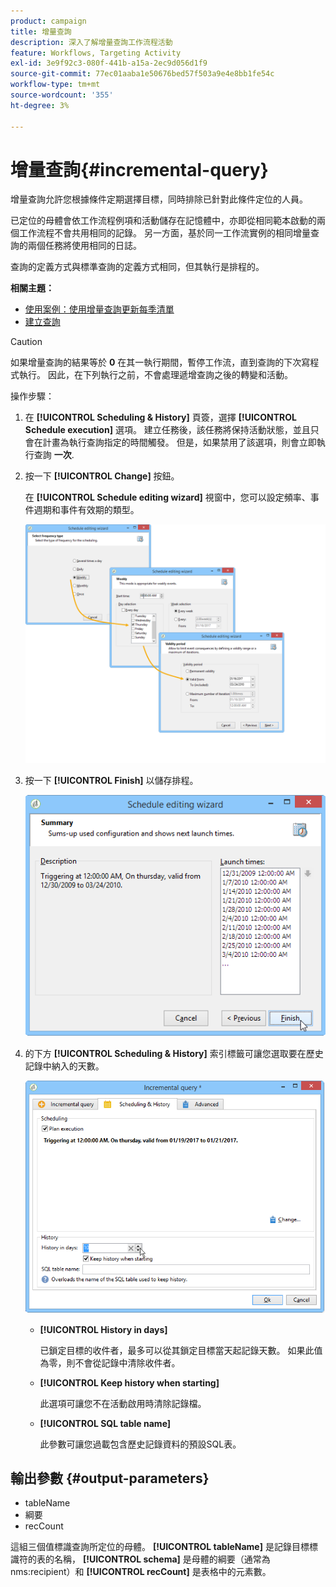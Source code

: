 ```yaml
---
product: campaign
title: 增量查詢
description: 深入了解增量查詢工作流程活動
feature: Workflows, Targeting Activity
exl-id: 3e9f92c3-080f-441b-a15a-2ec9d056d1f9
source-git-commit: 77ec01aaba1e50676bed57f503a9e4e8bb1fe54c
workflow-type: tm+mt
source-wordcount: '355'
ht-degree: 3%

---
```


# 增量查詢{#incremental-query}



增量查詢允許您根據條件定期選擇目標，同時排除已針對此條件定位的人員。

已定位的母體會依工作流程例項和活動儲存在記憶體中，亦即從相同範本啟動的兩個工作流程不會共用相同的記錄。 另一方面，基於同一工作流實例的相同增量查詢的兩個任務將使用相同的日誌。

查詢的定義方式與標準查詢的定義方式相同，但其執行是排程的。

**相關主題：**

* [使用案例：使用增量查詢更新每季清單](quarterly-list-update.md)
* [建立查詢](query.md#creating-a-query)

>[!CAUTION]
>
>如果增量查詢的結果等於 **0** 在其一執行期間，暫停工作流，直到查詢的下次寫程式執行。 因此，在下列執行之前，不會處理遞增查詢之後的轉變和活動。

操作步驟：

1. 在 **[!UICONTROL Scheduling & History]** 頁簽，選擇 **[!UICONTROL Schedule execution]** 選項。 建立任務後，該任務將保持活動狀態，並且只會在計畫為執行查詢指定的時間觸發。 但是，如果禁用了該選項，則會立即執行查詢 **一次**.
1. 按一下 **[!UICONTROL Change]** 按鈕。

   在 **[!UICONTROL Schedule editing wizard]** 視窗中，您可以設定頻率、事件週期和事件有效期的類型。

   ![](assets/s_user_segmentation_wizard_11.png)

1. 按一下 **[!UICONTROL Finish]** 以儲存排程。

   ![](assets/s_user_segmentation_wizard_valid.png)

1. 的下方 **[!UICONTROL Scheduling & History]** 索引標籤可讓您選取要在歷史記錄中納入的天數。

   ![](assets/edit_request_inc.png)

   * **[!UICONTROL History in days]**

      已鎖定目標的收件者，最多可以從其鎖定目標當天起記錄天數。 如果此值為零，則不會從記錄中清除收件者。

   * **[!UICONTROL Keep history when starting]**

      此選項可讓您不在活動啟用時清除記錄檔。

   * **[!UICONTROL SQL table name]**

      此參數可讓您過載包含歷史記錄資料的預設SQL表。

## 輸出參數 {#output-parameters}

* tableName
* 綱要
* recCount

這組三個值標識查詢所定位的母體。 **[!UICONTROL tableName]** 是記錄目標標識符的表的名稱， **[!UICONTROL schema]** 是母體的綱要（通常為nms:recipient）和 **[!UICONTROL recCount]** 是表格中的元素數。
